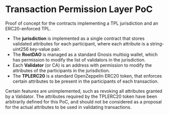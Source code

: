 # Transaction Permission Layer PoC

Proof of concept for the contracts implementing a TPL jurisdiction and an ERC20-enforced TPL.

* The **jurisdiction** is implemented as a single contract that stores validated attributes for each participant, where each attribute is a string-uint256 key-value pair.
* The **RootDAO** is managed as a standard Gnosis multisig wallet, which has permission to modify the list of validators in the jurisdiction.
* Each **Validator** (or CA) is an address with permission to modify the attributes of the participants in the jurisdiction.
* The **TPLERC20** is a standard OpenZeppelin ERC20 token, that enforces certain attributes to be present in the participants of each transaction.

Certain features are unimplemented, such as revoking all attributes granted by a Validator. The attributes required by the TPLERC20 token have been arbitrarily defined for this PoC, and should not be considered as a proposal for the actual attributes to be used in validating transactions.